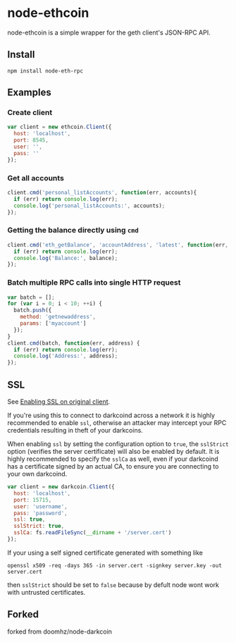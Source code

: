 # node-ethcoin

node-ethcoin is a simple wrapper for the geth client's JSON-RPC API.

## Install

`npm install node-eth-rpc`

## Examples

### Create client
```js
var client = new ethcoin.Client({
  host: 'localhost',
  port: 8545,
  user: '',
  pass: ''
});
```

### Get all accounts

```js
client.cmd('personal_listAccounts', function(err, accounts){
  if (err) return console.log(err);
  console.log('personal_listAccounts:', accounts);
});
```
### Getting the balance directly using `cmd`

```js
client.cmd('eth_getBalance', 'accountAddress', 'latest', function(err, balance){
  if (err) return console.log(err);
  console.log('Balance:', balance);
});
```

### Batch multiple RPC calls into single HTTP request

```js
var batch = [];
for (var i = 0; i < 10; ++i) {
  batch.push({
    method: 'getnewaddress',
    params: ['myaccount']
  });
}
client.cmd(batch, function(err, address) {
  if (err) return console.log(err);
  console.log('Address:', address);
});
```

## SSL
See [Enabling SSL on original client](https://en.bitcoin.it/wiki/Enabling_SSL_on_original_client_daemon).

If you're using this to connect to darkcoind across a network it is highly
recommended to enable `ssl`, otherwise an attacker may intercept your RPC credentials
resulting in theft of your darkcoins.

When enabling `ssl` by setting the configuration option to `true`, the `sslStrict`
option (verifies the server certificate) will also be enabled by default. It is 
highly recommended to specify the `sslCa` as well, even if your darkcoind has
a certificate signed by an actual CA, to ensure you are connecting
to your own darkcoind.

```js
var client = new darkcoin.Client({
  host: 'localhost',
  port: 15715,
  user: 'username',
  pass: 'password',
  ssl: true,
  sslStrict: true,
  sslCa: fs.readFileSync(__dirname + '/server.cert')
});
```

If your using a self signed certificate generated with something like 

`openssl x509 -req -days 365 -in server.cert -signkey server.key -out server.cert`

then `sslStrict` should be set to `false` because by defult node wont work with 
untrusted certificates. 

## Forked
forked from doomhz/node-darkcoin